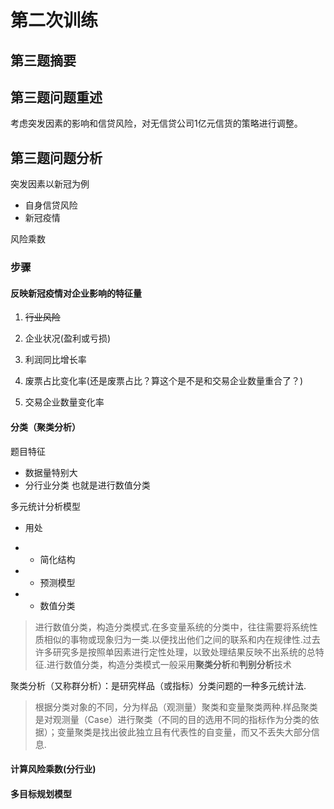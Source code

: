 # 第二次训练

## 第三题摘要

## 第三题问题重述
考虑突发因素的影响和信贷风险，对无信贷公司1亿元信货的策略进行调整。

## 第三题问题分析

突发因素以新冠为例

* 自身信贷风险
* 新冠疫情

风险乘数

### 步骤

#### 反映新冠疫情对企业影响的特征量

1. ~~行业风险~~
2. 企业状况(盈利或亏损)
3. 利润同比增长率

4. 废票占比变化率(还是废票占比？算这个是不是和交易企业数量重合了？)
5. 交易企业数量变化率

####  分类（聚类分析）

题目特征

* 数据量特别大 
* 分行业分类 也就是进行数值分类 

多元统计分析模型

* 用处

* * 简化结构
* * 预测模型
* * 数值分类

>进行数值分类，构造分类模式.在多变量系统的分类中，往往需要将系统性质相似的事物或现象归为一类.以便找出他们之间的联系和内在规律性.过去许多研究多是按照单因素进行定性处理，以致处理结果反映不出系统的总特征.进行数值分类，构造分类模式一般采用**聚类分析**和**判别分析**技术

聚类分析（又称群分析）：是研究样品（或指标）分类问题的一种多元统计法.

> 根据分类对象的不同，分为样品（观测量）聚类和变量聚类两种.样品聚类是对观测量（Case）进行聚类（不同的目的选用不同的指标作为分类的依据）；变量聚类是找出彼此独立且有代表性的自变量，而又不丢失大部分信息.

#### 计算风险乘数(分行业)

#### 多目标规划模型



